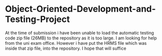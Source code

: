 # Object-Oriented-Development-and-Testing-Project

At the time of submission i have been unable to load the automatic testing code zip file (26MB) to the repository as it is too large.
I am looking for help from the uni exam office.
However i have put the HRMS file which was inside that zip file, into the repository. I hope that will suffice 
